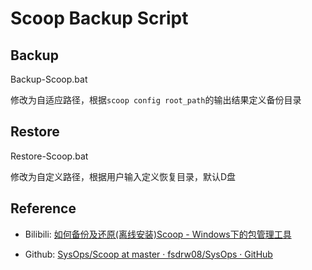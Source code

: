 # Scoop Backup Script

## Backup

Backup-Scoop.bat

修改为自适应路径，根据`scoop config root_path`的输出结果定义备份目录

## Restore

Restore-Scoop.bat

修改为自定义路径，根据用户输入定义恢复目录，默认D盘

## Reference

- Bilibili: [如何备份及还原(离线安装)Scoop - Windows下的包管理工具](https://www.bilibili.com/video/BV1dV411q71L)

- Github: [SysOps/Scoop at master · fsdrw08/SysOps · GitHub](https://github.com/fsdrw08/SysOps/tree/master/Scoop)


